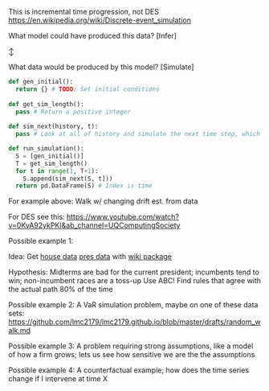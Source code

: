 This is incremental time progression, not DES https://en.wikipedia.org/wiki/Discrete-event_simulation

What model could have produced this data? [Infer]

↕

What data would be produced by this model? [Simulate]

```python
def gen_initial():
  return {} # TODO: Set initial conditions
  
def get_sim_length():
  pass # Return a positive integer
  
def sim_next(history, t):
  pass # Look at all of history and simulate the next time step, which is t

def run_simulation():
  S = [gen_initial()]
  T = get_sim_length()
  for t in range(1, T+1):
    S.append(sim_next(S, t]))
  return pd.DataFrame(S) # Index is time
```
For example above: Walk w/ changing drift est. from data

For DES see this: https://www.youtube.com/watch?v=0KvA92ykPKI&ab_channel=UQComputingSociety

Possible example 1:

Idea: Get
[house data](https://en.wikipedia.org/wiki/List_of_United_States_House_of_Representatives_elections,_1856%E2%80%93present)
[pres data](https://en.wikipedia.org/wiki/List_of_United_States_presidential_elections_by_popular_vote_margin)
with [wiki package](https://pypi.org/project/Wikipedia-API/)

Hypothesis: Midterms are bad for the current president; incumbents tend to win; non-incumbent races are a toss-up
Use ABC! Find rules that agree with the actual path 80% of the time

Possible example 2: A VaR simulation problem, maybe on one of these data sets: https://github.com/lmc2179/lmc2179.github.io/blob/master/drafts/random_walk.md

Possible example 3: A problem requiring strong assumptions, like a model of how a firm grows; lets us see how sensitive we are the the assumptions

Possible example 4: A counterfactual example; how does the time series change if I intervene at time X
